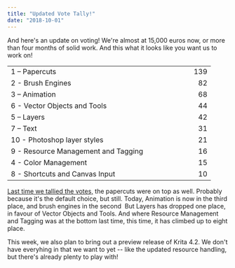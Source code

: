 ```yaml
---
title: "Updated Vote Tally!"
date: "2018-10-01"
---
```


And here's an update on voting! We're almost at 15,000 euros now, or more than four months of solid work. And this what it looks like you want us to work on!

<table border="0" cellspacing="0"><colgroup width="366"></colgroup><colgroup width="98"></colgroup><tbody><tr><td align="left" height="26">1 – Papercuts</td><td align="right">139</td></tr><tr><td align="left" height="26">2 - Brush Engines</td><td align="right">82</td></tr><tr><td align="left" height="26">3 – Animation</td><td align="right">68</td></tr><tr><td align="left" height="26">6 - Vector Objects and Tools</td><td align="right">44</td></tr><tr><td align="left" height="26">5 – Layers</td><td align="right">42</td></tr><tr><td align="left" height="26">7 – Text</td><td align="right">31</td></tr><tr><td align="left" height="26">10 - Photoshop layer styles</td><td align="right">21</td></tr><tr><td align="left" height="26">9 - Resource Management and Tagging</td><td align="right">16</td></tr><tr><td align="left" height="26">4 - Color Management</td><td align="right">15</td></tr><tr><td align="left" height="26">8 - Shortcuts and Canvas Input</td><td align="right">10</td></tr></tbody></table>

[Last time we tallied the votes,](https://krita.org/en/item/lets-tally-some-votes/) the papercuts were on top as well. Probably because it's the default choice, but still. Today, Animation is now in the third place, and brush engines in the second  But Layers has dropped one place, in favour of Vector Objects and Tools. And where Resource Management and Tagging was at the bottom last time, this time, it has climbed up to eight place.

This week, we also plan to bring out a preview release of Krita 4.2. We don't have everyhing in that we want to yet -- like the updated resource handling, but there's already plenty to play with!
